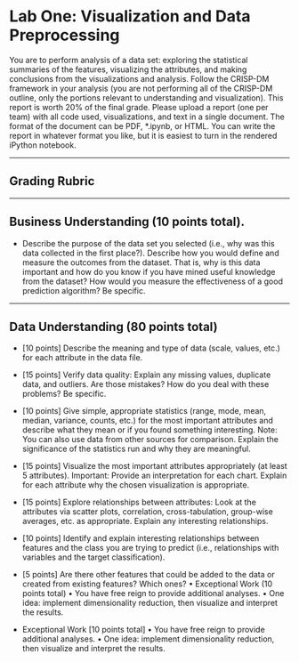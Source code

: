 # Lab One: Visualization and Data Preprocessing

You are to perform analysis of a data set: exploring the statistical summaries of the features, visualizing the attributes, and making conclusions from the visualizations and analysis. Follow the CRISP-DM framework in your analysis (you are not performing all of the CRISP-DM outline, only the portions relevant to understanding and visualization). This report is worth 20% of the final grade. Please upload a report (one per team) with all code used, visualizations, and text in a single document. The format of the document can be PDF, *.ipynb, or HTML. You can write the report in whatever format you like, but it is easiest to turn in the rendered iPython notebook.

***
## Grading Rubric 
***
## Business Understanding (10 points total).

-  Describe the purpose of the data set you selected (i.e., why was this data collected in the first place?). Describe how you would define and measure the outcomes from the dataset. That is, why is this data important and how do you know if you have mined useful knowledge from the dataset? How would you measure the effectiveness of a good prediction algorithm? Be specific. 

***
## Data Understanding (80 points total) 

-  [10 points] Describe the meaning and type of data (scale, values, etc.) for each attribute in the data file. 

-  [15 points] Verify data quality: Explain any missing values, duplicate data, and outliers. Are those mistakes? How do you deal with these problems? Be specific. 

-  [10 points] Give simple, appropriate statistics (range, mode, mean, median, variance, counts, etc.) for the most important attributes and describe what they mean or if you found something interesting. Note: You can also use data from other sources for comparison. Explain the significance of the statistics run and why they are meaningful. 

-  [15 points] Visualize the most important attributes appropriately (at least 5 attributes). Important: Provide an interpretation for each chart. Explain for each attribute why the chosen visualization is appropriate. 

-  [15 points] Explore relationships between attributes: Look at the attributes via scatter plots, correlation, cross-tabulation, group-wise averages, etc. as appropriate. Explain any interesting relationships. 

-  [10 points] Identify and explain interesting relationships between features and the class you are trying to predict (i.e., relationships with variables and the target classification). 

-  [5 points] Are there other features that could be added to the data or created from existing features? Which ones? • Exceptional Work (10 points total) • You have free reign to provide additional analyses. • One idea: implement dimensionality reduction, then visualize and interpret the results.

-  Exceptional Work [10 points total] • You have free reign to provide additional analyses. • One idea: implement dimensionality reduction, then visualize and interpret the results.